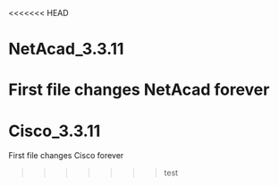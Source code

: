 <<<<<<< HEAD
# NetAcad_3.3.11
First file changes
NetAcad forever
=======
# Cisco_3.3.11
First file changes
Cisco forever
>>>>>>> test
